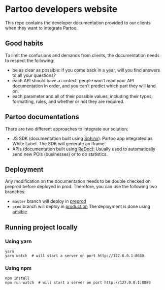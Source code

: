 # Partoo developers website

This repo contains the developer documentation provided to our clients when they want to integrate Partoo.

## Good habits

To limit the confusions and demands from clients, the documentation needs to respect the following:
- be as clear as possible: if you come back in a year, will you find answers to all your questions?
- each API should have a context: people won’t read your API documentation in order, and you can’t predict which 
part they will land on. 
- each parameter and all of their possible values, including their types, formatting, rules, and whether or 
not they are required.


## Partoo documentations

There are two different approaches to integrate our solution:
- JS SDK (documentation built using [Sphinx](https://pypi.org/project/Flask-Sphinx-Themes/)): Partoo app integrated as 
 White Label. The SDK will generate an Iframe.
- APIs (documentation built using [ReDoc](https://github.com/Redocly/redoc)): Usually used to automatically send new POIs 
(businesses) or to do statistics. 


## Deployment

Any modification on the documentation needs to be double checked on preprod before deployed in prod.
Therefore, you can use the following two branches:
- `master` branch will deploy in [preprod](https://preprod.developers.partoo.co/rest_api/v2/)
- `prod` branch will deploy in [production](https://developers.partoo.co/rest_api/v2/)
The deployment is done using [ansible](https://github.com/PartooHub/partoo/tree/master/devops/ansible).

## Running project locally

### Using yarn
```shell script
yarn
yarn watch  # will start a server on port http://127.0.0.1:8080
```

### Using npm

```shell script
npm install
npm run watch  # will start a server on port http://127.0.0.1:8080
```
